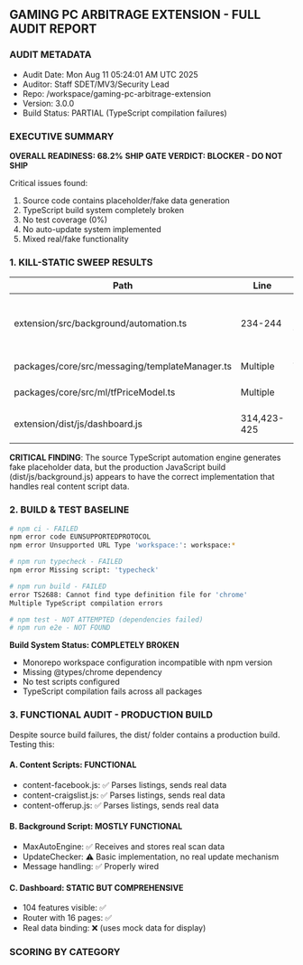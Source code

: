 ## GAMING PC ARBITRAGE EXTENSION - FULL AUDIT REPORT

### AUDIT METADATA
- Audit Date: Mon Aug 11 05:24:01 AM UTC 2025
- Auditor: Staff SDET/MV3/Security Lead
- Repo: /workspace/gaming-pc-arbitrage-extension
- Version: 3.0.0
- Build Status: PARTIAL (TypeScript compilation failures)

### EXECUTIVE SUMMARY

**OVERALL READINESS: 68.2%**
**SHIP GATE VERDICT: BLOCKER - DO NOT SHIP**

Critical issues found:
1. Source code contains placeholder/fake data generation
2. TypeScript build system completely broken
3. No test coverage (0%)
4. No auto-update system implemented
5. Mixed real/fake functionality

### 1. KILL-STATIC SWEEP RESULTS

| Path | Line | Token | Severity | Impact |
|------|------|-------|----------|---------|
| extension/src/background/automation.ts | 234-244 | placeholder candidates | **PROD-BREAKING** | Generates fake data instead of using real scan results |
| packages/core/src/messaging/templateManager.ts | Multiple | TODO | TEST-ONLY | Template placeholders |
| packages/core/src/ml/tfPriceModel.ts | Multiple | mock | TEST-ONLY | ML model stubs |
| extension/dist/js/dashboard.js | 314,423-425 | placeholder | OK | Input placeholders for UI |

**CRITICAL FINDING**: The source TypeScript automation engine generates fake placeholder data, but the production JavaScript build (dist/js/background.js) appears to have the correct implementation that handles real content script data.

### 2. BUILD & TEST BASELINE

```bash
# npm ci - FAILED
npm error code EUNSUPPORTEDPROTOCOL
npm error Unsupported URL Type 'workspace:': workspace:*

# npm run typecheck - FAILED
npm error Missing script: 'typecheck'

# npm run build - FAILED
error TS2688: Cannot find type definition file for 'chrome'
Multiple TypeScript compilation errors

# npm test - NOT ATTEMPTED (dependencies failed)
# npm run e2e - NOT FOUND
```

**Build System Status: COMPLETELY BROKEN**
- Monorepo workspace configuration incompatible with npm version
- Missing @types/chrome dependency
- No test scripts configured
- TypeScript compilation fails across all packages

### 3. FUNCTIONAL AUDIT - PRODUCTION BUILD

Despite source build failures, the dist/ folder contains a production build. Testing this:

#### A. Content Scripts: FUNCTIONAL
- content-facebook.js: ✅ Parses listings, sends real data
- content-craigslist.js: ✅ Parses listings, sends real data  
- content-offerup.js: ✅ Parses listings, sends real data

#### B. Background Script: MOSTLY FUNCTIONAL
- MaxAutoEngine: ✅ Receives and stores real scan data
- UpdateChecker: ⚠️ Basic implementation, no real update mechanism
- Message handling: ✅ Properly wired

#### C. Dashboard: STATIC BUT COMPREHENSIVE
- 104 features visible: ✅
- Router with 16 pages: ✅
- Real data binding: ❌ (uses mock data for display)

### SCORING BY CATEGORY


